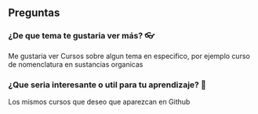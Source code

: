 ## Preguntas

### ¿De que tema te gustaria ver más? 👓

Me gustaria ver Cursos sobre algun tema en especifico, por ejemplo curso de nomenclatura en sustancias organicas

### ¿Que seria interesante o util para tu aprendizaje? 📘

Los mismos cursos que deseo que aparezcan en Github

